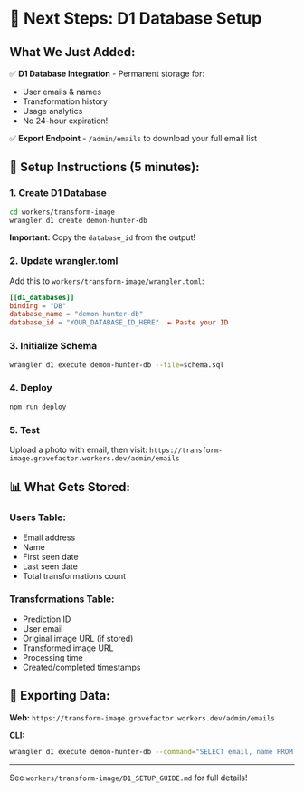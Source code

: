 # 🎯 Next Steps: D1 Database Setup

## What We Just Added:

✅ **D1 Database Integration** - Permanent storage for:
- User emails & names
- Transformation history
- Usage analytics
- No 24-hour expiration!

✅ **Export Endpoint** - `/admin/emails` to download your full email list

## 🚀 Setup Instructions (5 minutes):

### 1. Create D1 Database
```bash
cd workers/transform-image
wrangler d1 create demon-hunter-db
```

**Important:** Copy the `database_id` from the output!

### 2. Update wrangler.toml

Add this to `workers/transform-image/wrangler.toml`:

```toml
[[d1_databases]]
binding = "DB"
database_name = "demon-hunter-db"
database_id = "YOUR_DATABASE_ID_HERE"  ← Paste your ID
```

### 3. Initialize Schema
```bash
wrangler d1 execute demon-hunter-db --file=schema.sql
```

### 4. Deploy
```bash
npm run deploy
```

### 5. Test
Upload a photo with email, then visit:
`https://transform-image.grovefactor.workers.dev/admin/emails`

## 📊 What Gets Stored:

### Users Table:
- Email address
- Name
- First seen date
- Last seen date  
- Total transformations count

### Transformations Table:
- Prediction ID
- User email
- Original image URL (if stored)
- Transformed image URL
- Processing time
- Created/completed timestamps

## 💾 Exporting Data:

**Web:** `https://transform-image.grovefactor.workers.dev/admin/emails`

**CLI:**
```bash
wrangler d1 execute demon-hunter-db --command="SELECT email, name FROM users"
```

---

See `workers/transform-image/D1_SETUP_GUIDE.md` for full details!

